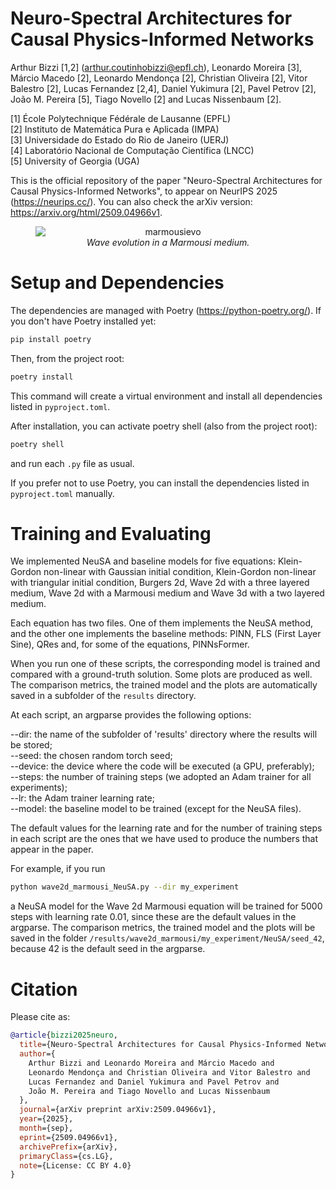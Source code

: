 # Neuro-Spectral Architectures for Causal Physics-Informed Networks

Arthur Bizzi [1,2] (arthur.coutinhobizzi@epfl.ch), Leonardo Moreira [3], Márcio Macedo [2], Leonardo Mendonça [2], Christian Oliveira [2], Vitor Balestro [2],
Lucas Fernandez [2,4], Daniel Yukimura [2], Pavel Petrov [2], João M. Pereira [5], Tiago Novello [2] and Lucas Nissenbaum [2].

[1] École Polytechnique Fédérale de Lausanne (EPFL)<br>
[2] Instituto de Matemática Pura e Aplicada (IMPA) <br>
[3] Universidade do Estado do Rio de Janeiro (UERJ)<br>
[4] Laboratório Nacional de Computação Científica (LNCC) <br>
[5] University of Georgia (UGA)

This is the official repository of the paper "Neuro-Spectral Architectures for Causal Physics-Informed Networks", to appear on NeurIPS 2025 (https://neurips.cc/). You can also check the arXiv version: https://arxiv.org/html/2509.04966v1.

<figure style="text-align:center;">
  <img src="docs/animation.gif" alt="marmousievo" style="display:block; margin:0 auto;">
  <figcaption style="margin-top:0px; font-style: italic;">Wave evolution in a Marmousi medium.</figcaption>
</figure> 

# Setup and Dependencies

The dependencies are managed with Poetry (https://python-poetry.org/). If you don't have Poetry installed yet:
```sh
pip install poetry
```
Then, from the project root:
```sh
poetry install
```
This command will create a virtual environment and install all dependencies listed in `pyproject.toml`.

After installation, you can activate poetry shell (also from the project root):
```sh
poetry shell
```
and run each `.py` file as usual.

If you prefer not to use Poetry, you can install the dependencies listed in `pyproject.toml` manually.

# Training and Evaluating

We implemented NeuSA and baseline models for five equations: Klein-Gordon non-linear with Gaussian initial condition, Klein-Gordon non-linear with triangular initial condition, Burgers 2d, Wave 2d with a three layered medium, Wave 2d with a Marmousi medium and Wave 3d with a two layered medium.

Each equation has two files. One of them implements the NeuSA method, and the other one implements the baseline methods: PINN, FLS (First Layer Sine), QRes and, for some of the equations, PINNsFormer.

When you run one of these scripts, the corresponding model is trained and compared with a ground-truth solution. Some plots are produced as well. The comparison metrics, the trained model and the plots are automatically saved in a subfolder of the `results` directory.

At each script, an argparse provides the following options:

--dir: the name of the subfolder of 'results' directory where the results will be stored;<br>
--seed: the chosen random torch seed;<br>
--device: the device where the code will be executed (a GPU, preferably);<br>
--steps: the number of training steps (we adopted an Adam trainer for all experiments);<br>
--lr: the Adam trainer learning rate;<br>
--model: the baseline model to be trained (except for the NeuSA files).

The default values for the learning rate and for the number of training steps in each script are the ones that we have used to produce the numbers that appear in the paper.

For example, if you run

```sh
python wave2d_marmousi_NeuSA.py --dir my_experiment
```

a NeuSA model for the Wave 2d Marmousi equation will be trained for 5000 steps with learning rate 0.01, since these are the default values in the argparse. The comparison metrics, the trained model and the plots will be saved in the folder `/results/wave2d_marmousi/my_experiment/NeuSA/seed_42`, because 42 is the default seed in the argparse. 

# Citation

Please cite as:

```bibtex
@article{bizzi2025neuro,
  title={Neuro-Spectral Architectures for Causal Physics-Informed Networks},
  author={
    Arthur Bizzi and Leonardo Moreira and Márcio Macedo and 
    Leonardo Mendonça and Christian Oliveira and Vitor Balestro and 
    Lucas Fernandez and Daniel Yukimura and Pavel Petrov and 
    João M. Pereira and Tiago Novello and Lucas Nissenbaum
  },
  journal={arXiv preprint arXiv:2509.04966v1},
  year={2025},
  month={sep},
  eprint={2509.04966v1},
  archivePrefix={arXiv},
  primaryClass={cs.LG},
  note={License: CC BY 4.0}
}
```